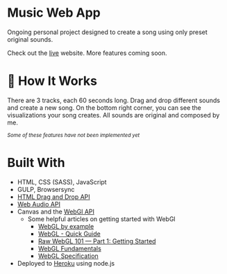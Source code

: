 # Music Web App
Ongoing personal project designed to create a song using only preset original sounds. 

Check out the [live](http://musicapp.allisonmarias.com/) website. More features coming soon.

# :musical_note: How It Works
There are 3 tracks, each 60 seconds long. Drag and drop different sounds and create a new song. 
On the bottom right corner, you can see the visualizations your song creates. All sounds are original and composed by me.

<sub>*Some of these features have not been implemented yet*</sub>

# Built With
* HTML, CSS (SASS), JavaScript
* GULP, Browsersync
* [HTML Drag and Drop API](https://developer.mozilla.org/en-US/docs/Web/API/HTML_Drag_and_Drop_API)
* [Web Audio API](https://developer.mozilla.org/en-US/docs/Web/API/Web_Audio_API)
* Canvas and the [WebGl API](https://developer.mozilla.org/en-US/docs/Web/API/WebGL_API)
    - Some helpful articles on getting started with WebGl
        - [WebGL by example](https://developer.mozilla.org/en-US/docs/Web/API/WebGL_API/By_example)
        - [WebGL - Quick Guide](https://www.tutorialspoint.com/webgl/webgl_quick_guide.htm)
        - [Raw WebGL 101 — Part 1: Getting Started](https://dev.opera.com/articles/raw-webgl-part-1-getting-started/)
        - [WebGL Fundamentals](https://webglfundamentals.org/webgl/lessons/webgl-fundamentals.html)
        - [WebGL Specification](https://www.khronos.org/registry/webgl/specs/latest/1.0/)
* Deployed to [Heroku](https://www.heroku.com/) using node.js
